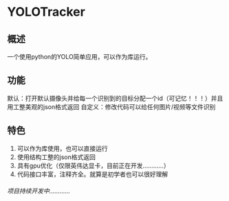 # YOLOTracker
## 概述
一个使用python的YOLO简单应用，可以作为库运行。

## 功能
默认：打开默认摄像头并给每一个识别到的目标分配一个id（可记忆！！！）并且用工整美观的json格式返回
自定义：修改代码可以给任何图片/视频等文件识别
## 特色
1. 可以作为库使用，也可以直接运行
2. 使用结构工整的json格式返回
3. 具有gpu优化（仅限英伟达显卡，目前正在开发…………）
4. 代码接口丰富，注释齐全。就算是初学者也可以很好理解

###### 项目持续开发中…………
